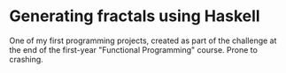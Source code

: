 # Generating fractals using Haskell
One of my first programming projects, created as part of the challenge at the end of the first-year "Functional Programming" course.
Prone to crashing.
